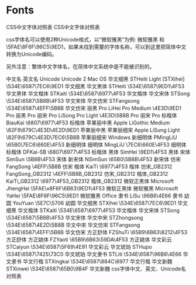 # Fonts
CSS中文字体对照表
CSS中文字体对照表

css字体名可以使用2种Unicode格式，以“微软雅黑”为例: &#x5FAE;&#x8F6F;&#x96C5;&#x9ED1; 和 \5FAE\8F6F\96C5\9ED1，如果未找到需要的字体名称，可以到这里把简体中文转换为Unicode编码。

另外注意：繁体中文字体名，在简体中文系统中是不能被识别的。

中文名	英文名	Unicode	Unicode 2
Mac OS
华文细黑	STHeiti Light [STXihei]	\534E\6587\7EC6\9ED1	&#x534E;&#x6587;&#x7EC6;&#x9ED1;
华文黑体	STHeiti	\534E\6587\9ED1\4F53	&#x534E;&#x6587;&#x9ED1;&#x4F53;
华文楷体	STKaiti	\534E\6587\6977\4F53	&#x534E;&#x6587;&#x6977;&#x4F53;
华文宋体	STSong	\534E\6587\5B8B\4F53	&#x534E;&#x6587;&#x5B8B;&#x4F53;
华文仿宋	STFangsong	\534E\6587\4EFF\5B8B	&#x534E;&#x6587;&#x4EFF;&#x5B8B;
丽黑 Pro	LiHei Pro Medium	\4E3D\9ED1 Pro	&#x4E3D;&#x9ED1; Pro
丽宋 Pro	LiSong Pro Light	\4E3D\5B8B Pro	&#x4E3D;&#x5B8B; Pro
标楷体	BiauKai	\6807\6977\4F53	&#x6807;&#x6977;&#x4F53;
苹果丽中黑	Apple LiGothic Medium	\82F9\679C\4E3D\4E2D\9ED1	&#x82F9;&#x679C;&#x4E3D;&#x4E2D;&#x9ED1;
苹果丽细宋	Apple LiSung Light	\82F9\679C\4E3D\7EC6\5B8B	&#x82F9;&#x679C;&#x4E3D;&#x7EC6;&#x5B8B;
Windows
新细明体	PMingLiU	\65B0\7EC6\660E\4F53	&#x65B0;&#x7EC6;&#x660E;&#x4F53;
细明体	MingLiU	\7EC6\660E\4F53	&#x7EC6;&#x660E;&#x4F53;
标楷体	DFKai-SB	\6807\6977\4F53	&#x6807;&#x6977;&#x4F53;
黑体	SimHei	\9ED1\4F53	&#x9ED1;&#x4F53;
宋体	SimSun	\5B8B\4F53	&#x5B8B;&#x4F53;
新宋体	NSimSun	\65B0\5B8B\4F53	&#x65B0;&#x5B8B;&#x4F53;
仿宋	FangSong	\4EFF\5B8B	&#x4EFF;&#x5B8B;
楷体	KaiTi	\6977\4F53	&#x6977;&#x4F53;
仿宋_GB2312	FangSong_GB2312	\4EFF\5B8B_GB2312	&#x4EFF;&#x5B8B;_GB2312
楷体_GB2312	KaiTi_GB2312	\6977\4F53_GB2312	&#x6977;&#x4F53;_GB2312
微软正黑体	Microsoft JhengHei	\5FAE\x8F6F\6B63\9ED1\4F53	&#x5FAE;&#x8F6F;&#x6B63;&#x9ED1;&#x4F53;
微软雅黑	Microsoft YaHei	\5FAE\8F6F\96C5\9ED1	&#x5FAE;&#x8F6F;&#x96C5;&#x9ED1;
Office
隶书	LiSu	\96B6\4E66	&#x96B6;&#x4E66;
幼圆	YouYuan	\5E7C\5706	&#x5E7C;&#x5706;
华文细黑	STXihei	\534E\6587\7EC6\9ED1	&#x534E;&#x6587;&#x7EC6;&#x9ED1;
华文楷体	STKaiti	\534E\6587\6977\4F53	&#x534E;&#x6587;&#x6977;&#x4F53;
华文宋体	STSong	\534E\6587\5B8B\4F53	&#x534E;&#x6587;&#x5B8B;&#x4F53;
华文中宋	STZhongsong	\534E\6587\4E2D\5B8B	&#x534E;&#x6587;&#x4E2D;&#x5B8B;
华文仿宋	STFangsong	\534E\6587\4EFF\5B8B	&#x534E;&#x6587;&#x4EFF;&#x5B8B;
方正舒体	FZShuTi	\65B9\6B63\8212\4F53	&#x65B9;&#x6B63;&#x8212;&#x4F53;
方正姚体	FZYaoti	\65B9\6B63\59DA\4F53	&#x65B9;&#x6B63;&#x59DA;&#x4F53;
华文彩云	STCaiyun	\534E\6587\5F69\4E91	&#x534E;&#x6587;&#x5F69;&#x4E91;
华文琥珀	STHupo	\534E\6587\7425\73C0	&#x534E;&#x6587;&#x7425;&#x73C0;
华文隶书	STLiti	\534E\6587\96B6\4E66	&#x534E;&#x6587;&#x96B6;&#x4E66;
华文行楷	STXingkai	\534E\6587\884C\6977	&#x534E;&#x6587;&#x884C;&#x6977;
华文新魏	STXinwei	\534E\6587\65B0\9B4F	&#x534E;&#x6587;&#x65B0;&#x9B4F;
css字体中文、英文、Unicode名对照表
